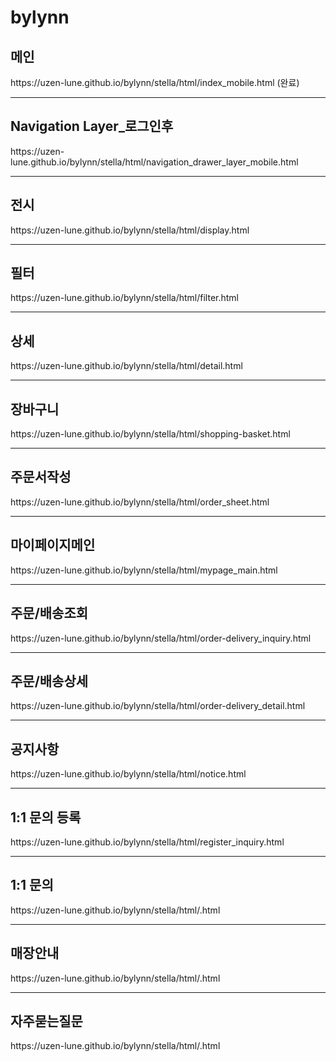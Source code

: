 # bylynn
<h2><strong>메인</strong></h2>
https://uzen-lune.github.io/bylynn/stella/html/index_mobile.html (완료)

<hr>
<h2><strong>Navigation Layer_로그인후</strong></h2>
https://uzen-lune.github.io/bylynn/stella/html/navigation_drawer_layer_mobile.html

<hr>
<h2><strong>전시</strong></h2>
https://uzen-lune.github.io/bylynn/stella/html/display.html

<hr>
<h2><strong>필터</strong></h2>
https://uzen-lune.github.io/bylynn/stella/html/filter.html

<hr>
<h2><strong>상세</strong></h2>
https://uzen-lune.github.io/bylynn/stella/html/detail.html

<hr>
<h2><strong>장바구니</strong></h2>
https://uzen-lune.github.io/bylynn/stella/html/shopping-basket.html

<hr>
<h2><strong>주문서작성</strong></h2>
https://uzen-lune.github.io/bylynn/stella/html/order_sheet.html

<hr>
<h2><strong>마이페이지메인</strong></h2>
https://uzen-lune.github.io/bylynn/stella/html/mypage_main.html

<hr>
<h2><strong>주문/배송조회</strong></h2>
https://uzen-lune.github.io/bylynn/stella/html/order-delivery_inquiry.html

<hr>
<h2><strong>주문/배송상세</strong></h2>
https://uzen-lune.github.io/bylynn/stella/html/order-delivery_detail.html

<hr>
<h2><strong>공지사항</strong></h2>
https://uzen-lune.github.io/bylynn/stella/html/notice.html

<hr>
<h2><strong>1:1 문의 등록</strong></h2>
https://uzen-lune.github.io/bylynn/stella/html/register_inquiry.html

<hr>
<h2><strong>1:1 문의</strong></h2>
https://uzen-lune.github.io/bylynn/stella/html/.html

<hr>
<h2><strong>매장안내</strong></h2>
https://uzen-lune.github.io/bylynn/stella/html/.html

<hr>
<h2><strong>자주묻는질문</strong></h2>
https://uzen-lune.github.io/bylynn/stella/html/.html
